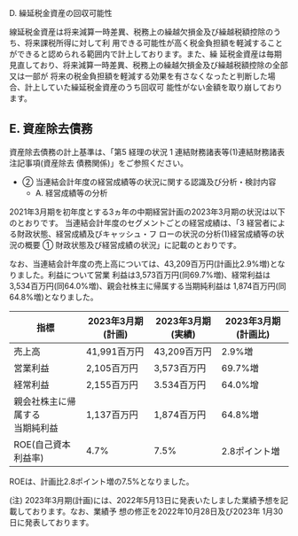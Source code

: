 D. 繰延税金資産の回収可能性

線延税金資産は将来減算一時差異、税務上の繰越欠損金及び繰越税額控除のうち、将来課税所得に対して利 用できる可能性が高く税金負担額を軽減することができると認められる範囲内で計上しております。また、繰 延税金資産は毎期見直しており、将来減算一時差異、税務上の繰越欠損金及び繰越税額控除の全部又は一部が 将来の税金負担額を軽減する効果を有さなくなったと判断した場合、計上していた繰延税金資産のうち回収可 能性がない金額を取り崩しております。

## E. 資産除去債務

資産除去債務の計上基準は、「第5 経理の状況 1 連結財務諸表等(1)連結財務諸表 注記事項(資産除去 債務関係)」をご参照ください。

- ② 当連結会計年度の経営成績等の状況に関する認識及び分析・検討内容
	- A. 経営成績等の分析

2021年3月期を初年度とする3ヵ年の中期経営計画の2023年3月期の状況は以下のとおりです。 当連結会計年度のセグメントごとの経営成績は、「3 経営者による財政状態、経営成績及びキャッシュ・フ ローの状況の分析(1)経営成績等の状況の概要 ① 財政状態及び経営成績の状況」に記載のとおりです。

なお、当連結会計年度の売上高については、43,209百万円(計画比2.9%増)となりました。利益について営業 利益は3,573百万円(同69.7%増)、経常利益は3,534百万円(同64.0%増)、親会社株主に帰属する当期純利益は 1,874百万円(同64.8%増)となりました。

| 指標                  | 2023年3月期(計画) | 2023年3月期(実績) | 2023年3月期(計画比) |
|---------------------|--------------|--------------|---------------|
| 売上高                 | 41,991百万円    | 43,209百万円    | 2.9%増         |
| 営業利益                | 2,105百万円     | 3,573百万円     | 69.7%増        |
| 経常利益                | 2,155百万円     | 3.534百万円     | 64.0%增        |
| 親会社株主に帰属する<br>当期純利益 | 1,137百万円     | 1,874百万円     | 64.8%増        |
| ROE(自己資本利益率)        | 4.7%         | 7.5%         | 2.8ポイント増      |

ROEは、計画比2.8ポイント増の7.5%となりました。

(注) 2023年3月期(計画)には、2022年5月13日に発表いたしました業績予想を記載しております。なお、業績予 想の修正を2022年10月28日及び2023年 1月30日に発表しております。